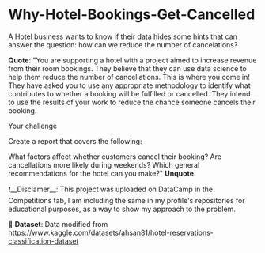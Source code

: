# Why-Hotel-Bookings-Get-Cancelled
A Hotel business wants to know if their data hides some hints that can answer the question: how can we reduce the number of cancelations?

__Quote__:
"You are supporting a hotel with a project aimed to increase revenue from their room bookings. They believe that they can use data science to help them reduce the number of cancellations. This is where you come in! They have asked you to use any appropriate methodology to identify what contributes to whether a booking will be fulfilled or cancelled. They intend to use the results of your work to reduce the chance someone cancels their booking.

Your challenge

Create a report that covers the following:

What factors affect whether customers cancel their booking?
Are cancellations more likely during weekends?
Which general recommendations for the hotel can you make?"
__Unquote__.


❗️__Disclamer__: This project was uploaded on DataCamp in the Competitions tab, I am including the same in my profile's repositories for educational purposes,
as a way to show my approach to the problem.

📔 __Dataset__: Data modified from https://www.kaggle.com/datasets/ahsan81/hotel-reservations-classification-dataset 

